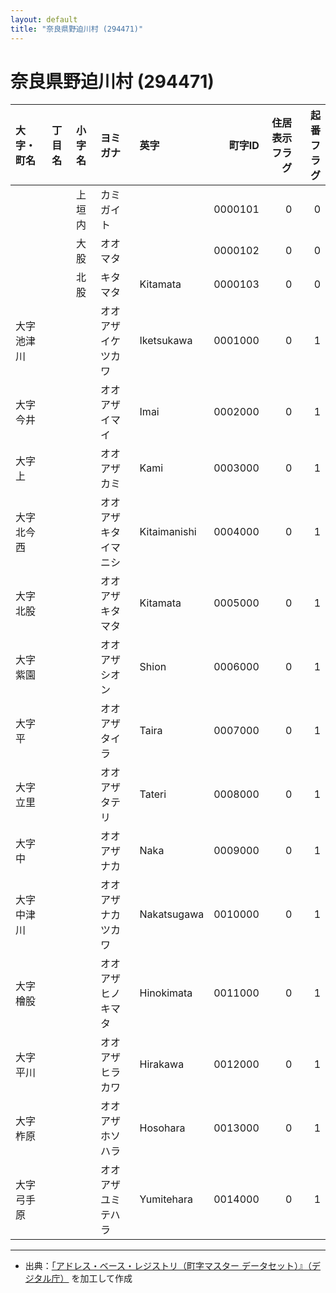 ```yaml
---
layout: default
title: "奈良県野迫川村 (294471)"
---
```


# 奈良県野迫川村 (294471)

| 大字・町名 | 丁目名 | 小字名 | ヨミガナ | 英字 | 町字ID | 住居表示フラグ | 起番フラグ |
|:--------|:------|:------|:-----------------|:---------------------|--------:|----------:|--------:|
|  |  | 上垣内 | カミガイト |  | 0000101 | 0 | 0 |
|  |  | 大股 | オオマタ |  | 0000102 | 0 | 0 |
|  |  | 北股 | キタマタ | Kitamata | 0000103 | 0 | 0 |
| 大字池津川 |  |  | オオアザイケツカワ | Iketsukawa | 0001000 | 0 | 1 |
| 大字今井 |  |  | オオアザイマイ | Imai | 0002000 | 0 | 1 |
| 大字上 |  |  | オオアザカミ | Kami | 0003000 | 0 | 1 |
| 大字北今西 |  |  | オオアザキタイマニシ | Kitaimanishi | 0004000 | 0 | 1 |
| 大字北股 |  |  | オオアザキタマタ | Kitamata | 0005000 | 0 | 1 |
| 大字紫園 |  |  | オオアザシオン | Shion | 0006000 | 0 | 1 |
| 大字平 |  |  | オオアザタイラ | Taira | 0007000 | 0 | 1 |
| 大字立里 |  |  | オオアザタテリ | Tateri | 0008000 | 0 | 1 |
| 大字中 |  |  | オオアザナカ | Naka | 0009000 | 0 | 1 |
| 大字中津川 |  |  | オオアザナカツカワ | Nakatsugawa | 0010000 | 0 | 1 |
| 大字檜股 |  |  | オオアザヒノキマタ | Hinokimata | 0011000 | 0 | 1 |
| 大字平川 |  |  | オオアザヒラカワ | Hirakawa | 0012000 | 0 | 1 |
| 大字柞原 |  |  | オオアザホソハラ | Hosohara | 0013000 | 0 | 1 |
| 大字弓手原 |  |  | オオアザユミテハラ | Yumitehara | 0014000 | 0 | 1 |

---

- 出典：[「アドレス・ベース・レジストリ（町字マスター データセット）』（デジタル庁）](https://www.digital.go.jp/policies/base_registry_address/) を加工して作成
